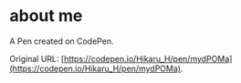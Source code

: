 # about me

A Pen created on CodePen.

Original URL: [https://codepen.io/Hikaru_H/pen/mydPOMa](https://codepen.io/Hikaru_H/pen/mydPOMa).

